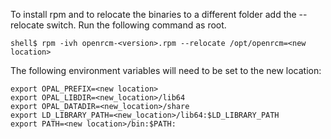 To install rpm and to relocate the binaries to a different folder add the --relocate switch.  Run the following command as root.
```
shell$ rpm -ivh openrcm-<version>.rpm --relocate /opt/openrcm=<new location>
```
The following environment variables will need to be set to the new location:
```
export OPAL_PREFIX=<new location>
export OPAL_LIBDIR=<new_location>/lib64
export OPAL_DATADIR=<new_location>/share
export LD_LIBRARY_PATH=<new_location>/lib64:$LD_LIBRARY_PATH
export PATH=<new location>/bin:$PATH:
```